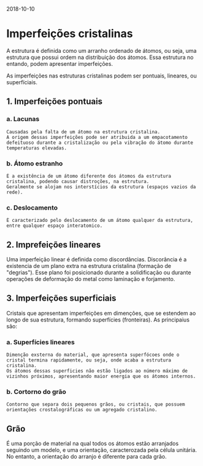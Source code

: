 2018-10-10

# Imperfeições cristalinas

A estrutura é definida como um arranho ordenado de átomos, ou seja, uma estrutura que possui ordem na distribuição dos átomos. Essa estrutura no entando, podem apresentar imperfeições. 

As imperfeições nas estruturas cristalinas podem ser pontuais, lineares, ou superfíciais.

## 1. Imperfeições pontuais
### a. Lacunas
	Causadas pela falta de um átomo na estrutura cristalina. 
	A origem dessas imperfeições pode ser atribuida a um empacotamento defeituoso durante a cristalização ou pela vibração do átomo durante temperaturas elevadas. 

### b. Átomo estranho
	É a existência de um átomo diferente dos átomos da estrutura cristalina, podendo causar distroções, na estrutura. 
	Geralmente se alojam nos interstícios da estrutura (espaços vazios da rede).

### c. Deslocamento
	É caracterizado pelo deslocamento de um átomo qualquer da estrutura, entre qualquer espaço interatomico. 

## 2. Imprefeições lineares
Uma imperfeição linear é definida como discordâncias. 
Discorância é a existencia de um plano extra na estrutura cristalina (formação de "degrias"). Esse plano foi posicionado durante a solidificação ou durante operações de deformação do metal como laminação e forjamento. 

## 3. Imperfeições superficiais
Cristais que apresentam imperfeições em dimenções, que se estendem ao longo de sua estrutura, formando superfícies (fronteiras).
As principaius são:
### a. Superfícies lineares
	Dimenção exsterna do material, que apresenta superfócoes onde o cristal termina rapidamente, ou seja, onde acaba a estrutura cristalina. 
	Os átomos dessas superficies não estão ligados ao número máximo de vizinhos próximos, apresentando maior energia que os átomos internos. 

### b. Cortorno do grão
	Contorno que separa dois pequenos grãos, ou cristais, que possuem orientações crostalográficas ou um agregado cristalino.

## Grão
É uma porção de material na qual todos os átomos estão arranjados seguindo um modelo, e uma orientação, caracterozada pela célula unitária.
No entanto, a orientação do arranjo é diferente para cada grão. 